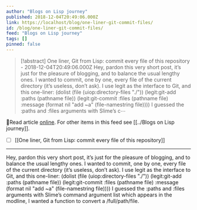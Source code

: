 ```yaml
---
author: "Blogs on Lisp journey"
published: 2018-12-04T20:49:06.000Z
link: https://localhost/blog/one-liner-git-commit-files/
id: /blog/one-liner-git-commit-files/
feed: "Blogs on Lisp journey"
tags: []
pinned: false
---
```

> [!abstract] One liner, Git from Lisp: commit every file of this repository - 2018-12-04T20:49:06.000Z
> Hey, pardon this very short post, it’s just for the pleasure of blogging, and to balance the usual lengthy ones. I wanted to commit, one by one, every file of the current directory (it’s useless, don’t ask). I use legit as the interface to Git, and this one-liner: (dolist (file (uiop:directory-files "./")) (legit:git-add :paths (pathname file)) (legit:git-commit :files (pathname file) :message (format nil "add ~a" (file-namestring file)))) I guessed the :paths and :files arguments with Slime’s c⋯

🔗Read article [online](https://localhost/blog/one-liner-git-commit-files/). For other items in this feed see [[../Blogs on Lisp journey]].

- [ ] [[One liner, Git from Lisp꞉ commit every file of this repository]]
- - -
Hey, pardon this very short post, it’s just for the pleasure of blogging, and to balance the usual lengthy ones. I wanted to commit, one by one, every file of the current directory (it’s useless, don’t ask). I use legit as the interface to Git, and this one-liner: (dolist (file (uiop:directory-files "./")) (legit:git-add :paths (pathname file)) (legit:git-commit :files (pathname file) :message (format nil "add ~a" (file-namestring file)))) I guessed the :paths and :files arguments with Slime’s command argument list which appears in the modline, I wanted a function to convert a /full/path/file.
